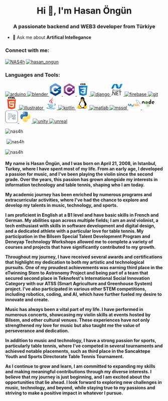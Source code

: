 
<h1 align="center">Hi 👋, I'm Hasan Öngün</h1>
<h3 align="center">A passionate backend and WEB3 developer from Türkiye</h3>

- 💬 Ask me about **Artifical Intellegance**

<h3 align="left">Connect with me:</h3>
<p align="left">
<a href="https://linkedin.com/in/nas4h" target="blank"><img align="center" src="https://raw.githubusercontent.com/rahuldkjain/github-profile-readme-generator/master/src/images/icons/Social/linked-in-alt.svg" alt="NAS4h" height="30" width="40" /></a>
<a href="https://instagram.com/hasan_ongun" target="blank"><img align="center" src="https://raw.githubusercontent.com/rahuldkjain/github-profile-readme-generator/master/src/images/icons/Social/instagram.svg" alt="hasan_ongun" height="30" width="40" /></a>
</p>

<h3 align="left">Languages and Tools:</h3>
<p align="left"> <a href="https://www.arduino.cc/" target="_blank" rel="noreferrer"> <img src="https://cdn.worldvectorlogo.com/logos/arduino-1.svg" alt="arduino" width="40" height="40"/> </a> <a href="https://www.blender.org/" target="_blank" rel="noreferrer"> <img src="https://download.blender.org/branding/community/blender_community_badge_white.svg" alt="blender" width="40" height="40"/> </a> <a href="https://www.w3schools.com/cpp/" target="_blank" rel="noreferrer"> <img src="https://raw.githubusercontent.com/devicons/devicon/master/icons/cplusplus/cplusplus-original.svg" alt="cplusplus" width="40" height="40"/> </a> <a href="https://www.w3schools.com/cs/" target="_blank" rel="noreferrer"> <img src="https://raw.githubusercontent.com/devicons/devicon/master/icons/csharp/csharp-original.svg" alt="csharp" width="40" height="40"/> </a> <a href="https://www.w3schools.com/css/" target="_blank" rel="noreferrer"> <img src="https://raw.githubusercontent.com/devicons/devicon/master/icons/css3/css3-original-wordmark.svg" alt="css3" width="40" height="40"/> </a> <a href="https://www.djangoproject.com/" target="_blank" rel="noreferrer"> <img src="https://cdn.worldvectorlogo.com/logos/django.svg" alt="django" width="40" height="40"/> </a> <a href="https://dotnet.microsoft.com/" target="_blank" rel="noreferrer"> <img src="https://raw.githubusercontent.com/devicons/devicon/master/icons/dot-net/dot-net-original-wordmark.svg" alt="dotnet" width="40" height="40"/> </a> <a href="https://firebase.google.com/" target="_blank" rel="noreferrer"> <img src="https://www.vectorlogo.zone/logos/firebase/firebase-icon.svg" alt="firebase" width="40" height="40"/> </a> <a href="https://git-scm.com/" target="_blank" rel="noreferrer"> <img src="https://www.vectorlogo.zone/logos/git-scm/git-scm-icon.svg" alt="git" width="40" height="40"/> </a> <a href="https://www.w3.org/html/" target="_blank" rel="noreferrer"> <img src="https://raw.githubusercontent.com/devicons/devicon/master/icons/html5/html5-original-wordmark.svg" alt="html5" width="40" height="40"/> </a> <a href="https://www.adobe.com/in/products/illustrator.html" target="_blank" rel="noreferrer"> <img src="https://www.vectorlogo.zone/logos/adobe_illustrator/adobe_illustrator-icon.svg" alt="illustrator" width="40" height="40"/> </a> <a href="https://www.java.com" target="_blank" rel="noreferrer"> <img src="https://raw.githubusercontent.com/devicons/devicon/master/icons/java/java-original.svg" alt="java" width="40" height="40"/> </a> <a href="https://kotlinlang.org" target="_blank" rel="noreferrer"> <img src="https://www.vectorlogo.zone/logos/kotlinlang/kotlinlang-icon.svg" alt="kotlin" width="40" height="40"/> </a> <a href="https://www.linux.org/" target="_blank" rel="noreferrer"> <img src="https://raw.githubusercontent.com/devicons/devicon/master/icons/linux/linux-original.svg" alt="linux" width="40" height="40"/> </a> <a href="https://www.mathworks.com/" target="_blank" rel="noreferrer"> <img src="https://upload.wikimedia.org/wikipedia/commons/2/21/Matlab_Logo.png" alt="matlab" width="40" height="40"/> </a> <a href="https://www.microsoft.com/en-us/sql-server" target="_blank" rel="noreferrer"> <img src="https://www.svgrepo.com/show/303229/microsoft-sql-server-logo.svg" alt="mssql" width="40" height="40"/> </a> <a href="https://www.mysql.com/" target="_blank" rel="noreferrer"> <img src="https://raw.githubusercontent.com/devicons/devicon/master/icons/mysql/mysql-original-wordmark.svg" alt="mysql" width="40" height="40"/> </a> <a href="https://nodejs.org" target="_blank" rel="noreferrer"> <img src="https://raw.githubusercontent.com/devicons/devicon/master/icons/nodejs/nodejs-original-wordmark.svg" alt="nodejs" width="40" height="40"/> </a> <a href="https://www.photoshop.com/en" target="_blank" rel="noreferrer"> <img src="https://raw.githubusercontent.com/devicons/devicon/master/icons/photoshop/photoshop-line.svg" alt="photoshop" width="40" height="40"/> </a> <a href="https://www.python.org" target="_blank" rel="noreferrer"> <img src="https://raw.githubusercontent.com/devicons/devicon/master/icons/python/python-original.svg" alt="python" width="40" height="40"/> </a> <a href="https://unity.com/" target="_blank" rel="noreferrer"> <img src="https://www.vectorlogo.zone/logos/unity3d/unity3d-icon.svg" alt="unity" width="40" height="40"/> </a> <a href="https://unrealengine.com/" target="_blank" rel="noreferrer"> <img src="https://raw.githubusercontent.com/kenangundogan/fontisto/036b7eca71aab1bef8e6a0518f7329f13ed62f6b/icons/svg/brand/unreal-engine.svg" alt="unreal" width="40" height="40"/> </a> </p>

<p><img align="center" src="https://github-readme-stats.vercel.app/api/top-langs?username=nas4h&show_icons=true&locale=en&layout=compact" alt="nas4h" /></p>

<p>&nbsp;<img align="center" src="https://github-readme-stats.vercel.app/api?username=nas4h&show_icons=true&locale=en" alt="nas4h" /></p>

<p><img align="center" src="https://github-readme-streak-stats.herokuapp.com/?user=nas4h&" alt="nas4h" /></p>

<h4 align="ceter">My name is Hasan Öngün, and I was born on April 21, 2008, in Istanbul, Turkey, where I have spent most of my life. From an early age, I developed a passion for music, and I've been playing the violin since the second grade. Over the years, this passion has grown alongside my interests in information technology and table tennis, shaping who I am today.

My academic journey has been enriched by numerous programs and extracurricular activities, where I've had the chance to explore and develop my talents in music, technology, and sports.

I am proficient in English at a B1 level and have basic skills in French and German. My abilities span across multiple fields; I am an avid violinist, a tech enthusiast with skills in software development and digital design, and a dedicated athlete with a particular love for table tennis. My participation in the Bilsem Special Talent Development Program and Deneyap Technology Workshops allowed me to complete a variety of courses and projects that have significantly contributed to my growth.

Throughout my journey, I have received several awards and certifications that highlight my dedication to both my artistic and technological pursuits. One of my proudest achievements was earning third place in the eTwinning Stem to Astronomy Project and being part of a team that secured second place in Teknofest's International Social Innovation Category with our ATSS (Smart Agriculture and Greenhouse System) project. I’ve also participated in various other STEM competitions, including robotics, coding, and AI, which have further fueled my desire to innovate and create.

Music has always been a vital part of my life. I have performed in numerous concerts, showcasing my violin skills at events hosted by Bilsem, and other cultural venues. These experiences have not only strengthened my love for music but also taught me the value of perseverance and dedication.

In addition to music and technology, I have a strong passion for sports, particularly table tennis, where I’ve competed in several tournaments and achieved notable placements, such as third place in the Sancaktepe Youth and Sports Directorate Table Tennis Tournament.

As I continue to grow and learn, I am committed to expanding my skills and making meaningful contributions through my diverse interests. I believe that my journey is just beginning, and I am excited about the opportunities that lie ahead. I look forward to exploring new challenges in music, technology, and beyond, while staying true to my passions and striving to make a positive impact in whatever I pursue.</h4>
